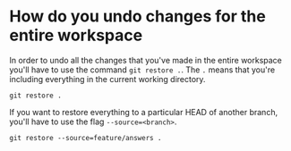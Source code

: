 # How do you undo changes for the entire workspace

In order to undo all the changes that you've made in the entire workspace you'll have to use the command `git restore .`. The `.` means that you're including everything in the current working directory.

```shell
git restore .
```

If you want to restore everything to a particular HEAD of another branch, you'll have to use the flag `--source=<branch>`.

```shell
git restore --source=feature/answers .
```

